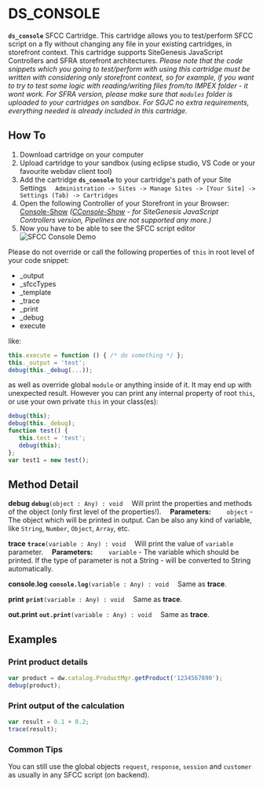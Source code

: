 
# DS_CONSOLE

**`ds_console`** SFCC Cartridge.
This cartridge allows you to test/perform SFCC script on a fly without changing any file in your existing cartridges, in storefront context.
This cartridge supports SiteGenesis JavaScript Controllers and SFRA storefront architectures.
*Please note that the code snippets which you going to test/perform with using this cartridge must be written with considering only storefront context, so for example, if you want to try to test some logic with reading/writing files from/to IMPEX folder - it wont work.*
*For SFRA version, please make sure that `modules` folder is uploaded to your cartridges on sandbox.*
*For SGJC no extra requirements, everything needed is already included in this cartridge.*

## How To
1. Download cartridge on your computer
2. Upload cartridge to your sandbox (using eclipse studio, VS Code or your favourite webdav client tool)
3. Add the cartridge **`ds_console`** to your cartridge's path of your Site Settings
&emsp;`Administration -> Sites -> Manage Sites -> [Your Site] -> Settings (Tab) -> Cartridges`
4. Open the following Controller of your Storefront in your Browser: [Console-Show](https://{sandbox-host-name}/on/demandware.store/Sites-{site-id}-Site/default/Console-Show) *([CConsole-Show](https://{sandbox-host-name}/on/demandware.store/Sites-{site-id}-Site/default/CConsole-Show) - for SiteGenesis JavaScript Controllers version, Pipelines are not supported any more.)*
5. Now you have to be able to see the SFCC script editor
![SFCC Console Demo](https://user-images.githubusercontent.com/41744752/100095575-a081f700-2e52-11eb-86a4-5c483b339514.png "SFCC Console Demo")

Please do not override or call the following properties of `this` in root level of your code snippet:
 - _output
 - _sfccTypes
 - _template
 - _trace
 - _print
 - _debug
 - execute

like:
```javascript
this.execute = function () { /* do something */ };
this._output = 'test';
debug(this._debug(...));
```
as well as override global `module` or anything inside of it.
It may end up with unexpected result.
However you can print any internal property of root `this`, or use your own private `this` in your class(es):
```javascript
debug(this);
debug(this._debug);
function test() {
   this.test = 'test';
   debug(this);
};
var test1 = new test();
```

## Method Detail
**debug**
**`debug`**`(object : Any) : void`
&emsp;Will print the properties and methods of the object (only first level of the properties!).
&emsp;**Parameters:**
&emsp;&emsp;`object` - The object which will be printed in output. Can be also any kind of variable, like `String`, `Number`, `Object`, `Array`, etc.

**trace**
**`trace`**`(variable : Any) : void`
&emsp;Will print the value of `variable` parameter.
&emsp;**Parameters:**
&emsp;&emsp;`variable` - The variable which should be printed. If the type of parameter is not a String - will be converted to String automatically.

**console.log**
**`console.log`**`(variable : Any) : void`
&emsp;Same as **trace**.

**print**
**`print`**`(variable : Any) : void`
&emsp;Same as **trace**.

**out.print**
**`out.print`**`(variable : Any) : void`
&emsp;Same as **trace**.

## Examples
### Print product details
```javascript
var product = dw.catalog.ProductMgr.getProduct('1234567890');
debug(product);
```

### Print output of the calculation
```javascript
var result = 0.1 + 0.2;
trace(result);
```

### Common Tips
You can still use the global objects `request`, `response`, `session` and `customer` as usually in any SFCC script (on backend).
